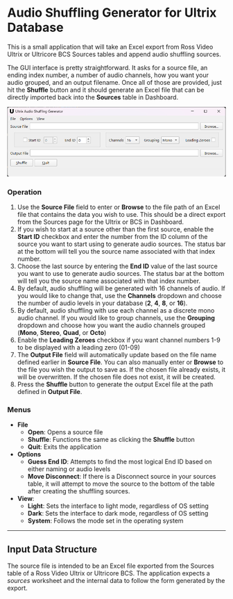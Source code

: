 # **Audio Shuffling Generator for Ultrix Database**

This is a small application that will take an Excel export from Ross Video Ultrix or Ultricore BCS Sources tables and append audio shuffling sources.

The GUI interface is pretty straightforward. It asks for a source file, an ending index number, a number of audio channels, how you want your audio grouped, and an output filename. Once all of those are provided, just hit the **Shuffle** button and it should generate an Excel file that can be directly imported back into the **Sources** table in Dashboard.

<p align="center">
  <img src="readme_resources/screenshot.png" alt="Screenshot of the interface."/>
</p>

### Operation
1. Use the **Source File** field to enter or **Browse** to the file path of an Excel file that contains the data you wish to use. This should be a direct export from the Sources page for the Ultrix or BCS in Dashboard.
2. If you wish to start at a source other than the first source, enable the **Start ID** checkbox and enter the number from the ID column of the source you want to start using to generate audio sources. The status bar at the bottom will tell you the source name associated with that index number.
3. Choose the last source by entering the **End ID** value of the last source you want to use to generate audio sources. The status bar at the bottom will tell you the source name associated with that index number.
4. By default, audio shuffling will be generated with 16 channels of audio. If you would like to change that, use the **Channels** dropdown and choose the number of audio levels in your database (**2**, **4**, **8**, or **16**).
5. By default, audio shuffling with use each channel as a discrete mono audio channel. If you would like to group channels, use the **Grouping** dropdown and choose how you want the audio channels grouped (**Mono**, **Stereo**, **Quad**, or **Octo**)
6. Enable the **Leading Zeroes** checkbox if you want channel numbers 1-9 to be displayed with a leading zero (01-09)
7. The **Output File** field will automatically update based on the file name defined earlier in **Source File**. You can also manually enter or **Browse** to the file you wish the output to save as. If the chosen file already exists, it will be overwritten. If the chosen file does not exist, it will be created.
8. Press the **Shuffle** button to generate the output Excel file at the path defined in **Output File**.

### Menus
- **File**
  - **Open**: Opens a source file
  - **Shuffle**: Functions the same as clicking the **Shuffle** button 
  - **Quit**: Exits the application
- **Options**
  - **Guess End ID**: Attempts to find the most logical End ID based on either naming or audio levels
  - **Move Disconnect**: If there is a Disconnect source in your sources table, it will attempt to move the source to the bottom of the table after creating the shuffling sources.
- **View**:
  - **Light**: Sets the interface to light mode, regardless of OS setting
  - **Dark**: Sets the interface to dark mode, regardless of OS setting
  - **System**: Follows the mode set in the operating system

-----

## **Input Data Structure**

The source file is intended to be an Excel file exported from the Sources table of a Ross Video Ultrix or Ultricore BCS. The application expects a *sources* worksheet and the internal data to follow the form generated by the export.

